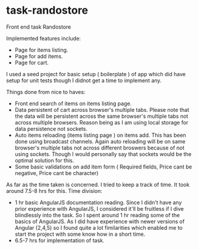 # task-randostore
Front end task Randostore

Implemented features include:
  * Page for items listing.
  * Page for add items.
  * Page for cart.

I used a seed project for basic setup ( boilerplate ) of app which did have setup for unit tests though I didnot get a time to implement any.

Things done from nice to haves:
  * Front end search of items on items listing page.
  * Data persistent of cart across browser's multiple tabs. Please note that the data will be persistent across the same browser's    multiple tabs not across multiple browsers. Reason being as I am using local storage for data persistence not sockets.
  * Auto items reloading (items listing page ) on items add. This has been done using broadcast channels. Again auto reloading will be on same browser's multiple tabs not across different broswers because of not using sockets. Though I would personally say that sockets would be the optimal solution for this.
  * Some basic validations on add item form ( Required fields, Price cant be negative, Price cant be character)

As far as the time taken is concerned. I tried to keep a track of time. It took around 7.5-8 hrs for this.
Time division:
  * 1 hr basic AngularJS documentation reading. Since I didn't have any prior experience with AngularJS, I considered it'll be fruitless if I dive blindlessly into the task. So I spent around 1 hr reading some of the basics of AngularJS. As I did have experience with newer versions of Angular (2,4,5) so I found quite a lot fimilarities which enabled me to start the project with some know how in a short time.
  * 6.5-7 hrs for implementation of task.

